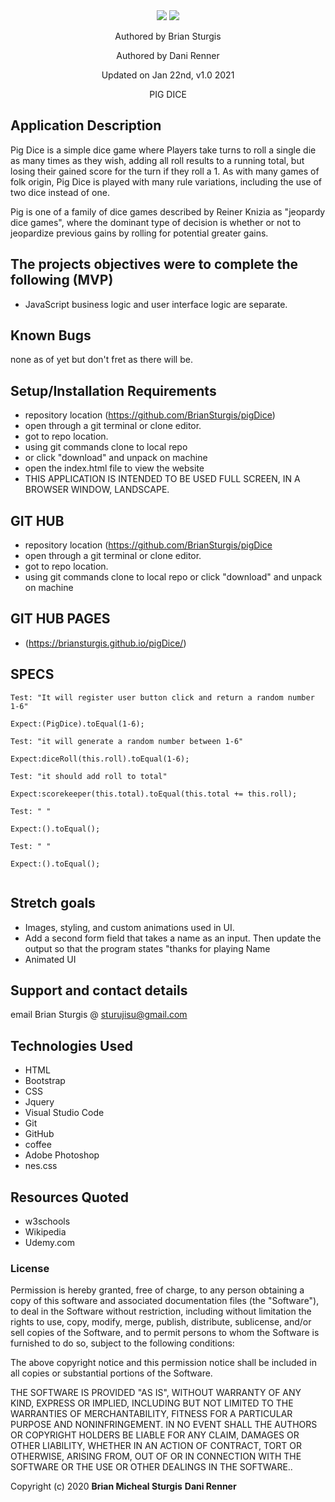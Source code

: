 
<div align="center">
<img src="img/" width="auto" height="auto" >
<img src="img/" width="auto" height="auto" >
</div>
<p align="center"> Authored by Brian Sturgis</p>
<p align="center"> Authored by Dani Renner</p>


<p align="center">Updated on Jan 22nd, v1.0 2021</p>
<p align="center">PIG DICE</p>

## Application Description
Pig Dice is a simple dice game where Players take turns to roll a single die as many times as they wish, adding all roll results to a running total, but losing their gained score for the turn if they roll a 1.  As with many games of folk origin, Pig Dice is played with many rule variations, including the use of two dice instead of one. 

Pig is one of a family of dice games described by Reiner Knizia as "jeopardy dice games", where the dominant type of decision is whether or not to jeopardize previous gains by rolling for potential greater gains.

## The projects objectives were to complete the following (MVP)
- JavaScript business logic and user interface logic are separate.


## Known Bugs
none as of yet but don't fret as there will be.

## Setup/Installation Requirements
- repository location (https://github.com/BrianSturgis/pigDice)
- open through a git terminal or clone editor.
- got to repo location.
- using git commands clone to local repo
- or click "download" and unpack on machine
- open the index.html file to view the website
- THIS APPLICATION IS INTENDED TO BE USED FULL SCREEN, IN  A BROWSER WINDOW, LANDSCAPE.

## GIT HUB
- repository location (https://github.com/BrianSturgis/pigDice
- open through a git terminal or clone editor.
- got to repo location.
- using git commands clone to local repo or click "download" and unpack on machine

## GIT HUB PAGES 
- (https://briansturgis.github.io/pigDice/)

## SPECS
```JS
Test: "It will register user button click and return a random number 1-6"

Expect:(PigDice).toEqual(1-6);

Test: "it will generate a random number between 1-6"

Expect:diceRoll(this.roll).toEqual(1-6);

Test: "it should add roll to total"

Expect:scorekeeper(this.total).toEqual(this.total += this.roll);

Test: " "

Expect:().toEqual();

Test: " "

Expect:().toEqual();


```

## Stretch goals
- Images, styling, and custom animations used in UI.
- Add a second form field that takes a name as an input. Then update the output so that the program states "thanks for playing Name 
- Animated UI

## Support and contact details
email Brian Sturgis @ <sturujisu@gmail.com>

## Technologies Used
* HTML
* Bootstrap
* CSS
* Jquery
* Visual Studio Code
* Git
* GitHub
* coffee
* Adobe Photoshop
* nes.css

## Resources Quoted
- w3schools
- Wikipedia
- Udemy.com

### License
Permission is hereby granted, free of charge, to any person obtaining a copy of this software and associated documentation files (the "Software"), to deal in the Software without restriction, including without limitation the rights to use, copy, modify, merge, publish, distribute, sublicense, and/or sell copies of the Software, and to permit persons to whom the Software is furnished to do so, subject to the following conditions:

The above copyright notice and this permission notice shall be included in all copies or substantial portions of the Software.

THE SOFTWARE IS PROVIDED "AS IS", WITHOUT WARRANTY OF ANY KIND, EXPRESS OR IMPLIED, INCLUDING BUT NOT LIMITED TO THE WARRANTIES OF MERCHANTABILITY, FITNESS FOR A PARTICULAR PURPOSE AND NONINFRINGEMENT. IN NO EVENT SHALL THE AUTHORS OR COPYRIGHT HOLDERS BE LIABLE FOR ANY CLAIM, DAMAGES OR OTHER LIABILITY, WHETHER IN AN ACTION OF CONTRACT, TORT OR OTHERWISE, ARISING FROM, OUT OF OR IN CONNECTION WITH THE SOFTWARE OR THE USE OR OTHER DEALINGS IN THE SOFTWARE..

Copyright (c) 2020 **Brian Micheal Sturgis**  **Dani Renner**